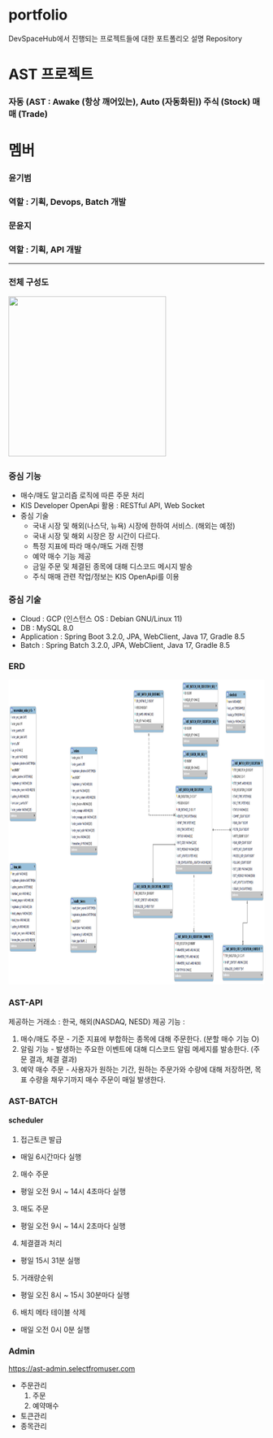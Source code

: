 # portfolio
DevSpaceHub에서 진행되는 프로젝트들에 대한 포트폴리오 설명 Repository

# AST 프로젝트
### 자동 (AST : Awake (항상 깨어있는), Auto (자동화된)) 주식 (Stock) 매매 (Trade)

# 멤버
### 윤기범
### 역할 : 기획, Devops, Batch 개발
### 문윤지
### 역할 : 기획, API 개발

---
### 전체 구성도
<img src="https://github.com/DevSpaceHub/AST/assets/66311276/64b326e7-3063-4ec7-98fd-86453ea70d61" width="310" height="315"/>

### 중심 기능
- 매수/매도 알고리즘 로직에 따른 주문 처리
- KIS Developer OpenApi 활용 : RESTful API, Web Socket
- 중심 기술
  - 국내 시장 및 해외(나스닥, 뉴욕) 시장에 한하여 서비스. (해외는 예정)
  - 국내 시장 및 해외 시장은 장 시간이 다르다.
  - 특정 지표에 따라 매수/매도 거래 진행
  - 예약 매수 기능 제공
  - 금일 주문 및 체결된 종목에 대해 디스코드 메시지 발송
  - 주식 매매 관련 작업/정보는 KIS OpenApi를 이용

### 중심 기술
- Cloud : GCP (인스턴스 OS : Debian GNU/Linux 11)
- DB : MySQL 8.0
- Application : Spring Boot 3.2.0, JPA, WebClient, Java 17, Gradle 8.5
- Batch : Spring Batch 3.2.0, JPA, WebClient, Java 17, Gradle 8.5

### ERD
<img src="https://github.com/DevSpaceHub/portfolio/blob/main/AST%20DB%20ERD.png" width="2000" height="600"/>

### AST-API
제공하는 거래소 : 한국, 해외(NASDAQ, NESD)
제공 기능 :
1. 매수/매도 주문 - 기준 지표에 부합하는 종목에 대해 주문한다. (분할 매수 기능 O)
2. 알림 기능 - 발생하는 주요한 이벤트에 대해 디스코드 알림 메세지를 발송한다. (주문 결과, 체결 결과)
3. 예약 매수 주문 - 사용자가 원하는 기간, 원하는 주문가와 수량에 대해 저장하면, 목표 수량을 채우기까지 매수 주문이 매일 발생한다.

### AST-BATCH
#### scheduler
1. 접근토큰 발급
- 매일 6시간마다 실행
2. 매수 주문
- 평일 오전 9시 ~ 14시 4초마다 실행
3. 매도 주문
- 평일 오전 9시 ~ 14시 2초마다 실행
4. 체결결과 처리
- 평일 15시 31분 실행
5. 거래량순위
- 평일 오진 8시 ~ 15시 30분마다 실행
6. 배치 메타 테이블 삭제
- 매일 오전 0시 0분 실행
 

### Admin
https://ast-admin.selectfromuser.com
- 주문관리
   1. 주문
   2. 예약매수
- 토큰관리
- 종목관리
